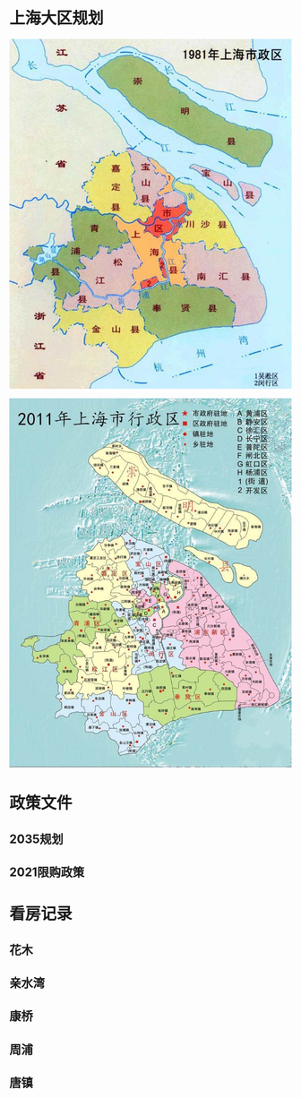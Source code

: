 # 上海大区规划

 ![img](现存信息整理.assets/85aa3eb566e64f2aa538616e24a2fd3c.jpeg) 





![img](现存信息整理.assets/cf6d88655dbf4826bb8ff2c1dac1645c.jpeg)





# 政策文件



## 2035规划



## 2021限购政策



# 看房记录



## 花木



## 亲水湾



## 康桥



## 周浦



## 唐镇






